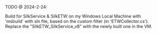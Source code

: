 TODO @ 2024-2-24: 

Build for SilkService & SilkETW on my Windows Local Machine
with 'msbuild' with sln file, based on the custom filter 
(in 'ETWCollector.cs').
Replace the "SilkETW_SilkService_v8" with the 
newly built one in the VM.
